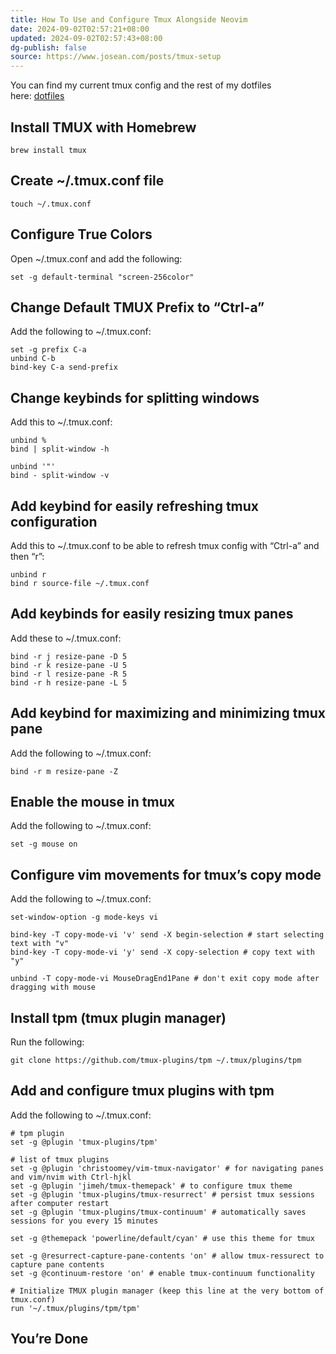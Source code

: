 ```yaml
---
title: How To Use and Configure Tmux Alongside Neovim
date: 2024-09-02T02:57:21+08:00
updated: 2024-09-02T02:57:43+08:00
dg-publish: false
source: https://www.josean.com/posts/tmux-setup
---
```


You can find my current tmux config and the rest of my dotfiles here: [dotfiles](https://github.com/josean-dev/dev-environment-files)

## Install TMUX with Homebrew

```
brew install tmux
```

## Create ~/.tmux.conf file

```
touch ~/.tmux.conf
```

## Configure True Colors

Open ~/.tmux.conf and add the following:

```
set -g default-terminal "screen-256color"
```

## Change Default TMUX Prefix to “Ctrl-a”

Add the following to ~/.tmux.conf:

```
set -g prefix C-a
unbind C-b
bind-key C-a send-prefix
```

## Change keybinds for splitting windows

Add this to ~/.tmux.conf:

```
unbind %
bind | split-window -h

unbind '"'
bind - split-window -v
```

## Add keybind for easily refreshing tmux configuration

Add this to ~/.tmux.conf to be able to refresh tmux config with “Ctrl-a” and then “r”:

```
unbind r
bind r source-file ~/.tmux.conf
```

## Add keybinds for easily resizing tmux panes

Add these to ~/.tmux.conf:

```
bind -r j resize-pane -D 5
bind -r k resize-pane -U 5
bind -r l resize-pane -R 5
bind -r h resize-pane -L 5
```

## Add keybind for maximizing and minimizing tmux pane

Add the following to ~/.tmux.conf:

```
bind -r m resize-pane -Z
```

## Enable the mouse in tmux

Add the following to ~/.tmux.conf:

```
set -g mouse on
```

## Configure vim movements for tmux’s copy mode

Add the following to ~/.tmux.conf:

```
set-window-option -g mode-keys vi

bind-key -T copy-mode-vi 'v' send -X begin-selection # start selecting text with "v"
bind-key -T copy-mode-vi 'y' send -X copy-selection # copy text with "y"

unbind -T copy-mode-vi MouseDragEnd1Pane # don't exit copy mode after dragging with mouse
```

## Install tpm (tmux plugin manager)

Run the following:

```
git clone https://github.com/tmux-plugins/tpm ~/.tmux/plugins/tpm
```

## Add and configure tmux plugins with tpm

Add the following to ~/.tmux.conf:

```
# tpm plugin
set -g @plugin 'tmux-plugins/tpm'

# list of tmux plugins
set -g @plugin 'christoomey/vim-tmux-navigator' # for navigating panes and vim/nvim with Ctrl-hjkl
set -g @plugin 'jimeh/tmux-themepack' # to configure tmux theme
set -g @plugin 'tmux-plugins/tmux-resurrect' # persist tmux sessions after computer restart
set -g @plugin 'tmux-plugins/tmux-continuum' # automatically saves sessions for you every 15 minutes

set -g @themepack 'powerline/default/cyan' # use this theme for tmux

set -g @resurrect-capture-pane-contents 'on' # allow tmux-ressurect to capture pane contents
set -g @continuum-restore 'on' # enable tmux-continuum functionality

# Initialize TMUX plugin manager (keep this line at the very bottom of tmux.conf)
run '~/.tmux/plugins/tpm/tpm'
```

## You’re Done
